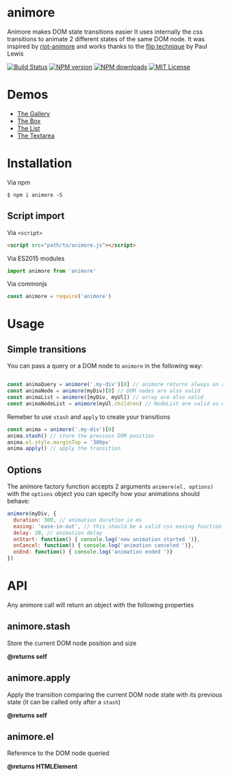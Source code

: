 # animore
Animore makes DOM state transitions easier
It uses internally the css transitions to animate 2 different states of the same DOM node. It was inspired by [riot-animore](https://github.com/riot/animore) and works thanks to the [flip technique](https://aerotwist.com/blog/flip-your-animations/) by Paul Lewis

[![Build Status][travis-image]][travis-url]
[![NPM version][npm-version-image]][npm-url]
[![NPM downloads][npm-downloads-image]][npm-url]
[![MIT License][license-image]][license-url]

# Demos

- [The Gallery](https://cdn.rawgit.com/GianlucaGuarini/animore/master/demos/gallery.html)
- [The Box](https://cdn.rawgit.com/GianlucaGuarini/animore/master/demos/box.html)
- [The List](https://cdn.rawgit.com/GianlucaGuarini/animore/master/demos/list.html)
- [The Textarea](https://cdn.rawgit.com/GianlucaGuarini/animore/master/demos/textarea.html)

# Installation

Via npm
```shell
$ npm i animore -S
```

## Script import

Via `<script>`

```html
<script src="path/to/animore.js"></script>
```

Via ES2015 modules

```js
import animore from 'animore'
```

Via commonjs

```js
const animore = require('animore')
```

# Usage

## Simple transitions

You can pass a query or a DOM node to `animore` in the following way:

```js

const animaQuery = animore('.my-div')[0] // animore returns always an array!
const animaNode = animore(myDiv)[0] // DOM nodes are also valid
const animaList = animore([myDiv, myUl]) // array are also valid
const animaNodeList = animore(myUl.children) // NodeList are valid as well

```

Remeber to use `stash` and `apply` to create your transitions

```js
const anima = animore('.my-div')[0]
anima.stash() // store the previous DOM position
anima.el.style.marginTop = '300px'
anima.apply() // apply the transition
```


## Options

The animore factory function accepts 2 arguments `animore(el, options)` with the `options` object you can specify how your animations should behave:

```js
animore(myDiv, {
  duration: 300, // animation duration in ms
  easing: 'ease-in-out', // this should be a valid css easing function
  delay: 20, // animation delay
  onStart: function() { console.log('new animation started ')},
  onCancel: function() { console.log('animation canceled ')},
  onEnd: function() { console.log('animation ended ')}
})
```

# API

Any animore call will return an object with the following properties

## animore.stash

Store the current DOM node position and size

__@returns self__

## animore.apply

Apply the transition comparing the current DOM node state with its previous state (it can be called only after a `stash`)

__@returns self__

## animore.el

Reference to the DOM node queried

__@returns HTMLElement__

[travis-image]:https://img.shields.io/travis/GianlucaGuarini/animore.svg?style=flat-square
[travis-url]:https://travis-ci.org/GianlucaGuarini/animore

[license-image]:http://img.shields.io/badge/license-MIT-000000.svg?style=flat-square
[license-url]:LICENSE.txt

[npm-version-image]:http://img.shields.io/npm/v/animore.svg?style=flat-square
[npm-downloads-image]:http://img.shields.io/npm/dm/animore.svg?style=flat-square
[npm-url]:https://npmjs.org/package/animore
